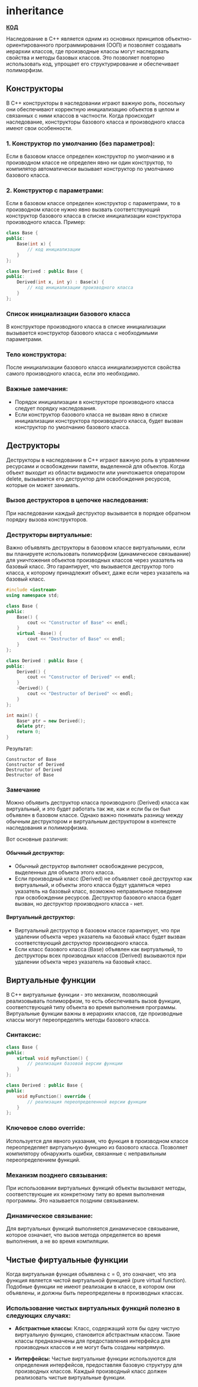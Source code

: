 # inheritance

**[КОД](../cpp_examples/Forms/)**

Наследование в C++ является одним из основных принципов объектно-ориентированного программирования (ООП) и позволяет создавать иерархии классов, где производные классы могут наследовать свойства и методы базовых классов. Это позволяет повторно использовать код, упрощает его структурирование и обеспечивает полиморфизм.

## Конструкторы

В C++ конструкторы в наследовании играют важную роль, поскольку они обеспечивают корректную инициализацию объектов в целом и связанных с ними классов в частности. Когда происходит наследование, конструкторы базового класса и производного класса имеют свои особенности.

### 1. Конструктор по умолчанию (без параметров):
Если в базовом классе определен конструктор по умолчанию и в производном классе не определен явно ни один конструктор, то компилятор автоматически вызывает конструктор по умолчанию базового класса.

### 2. Конструктор с параметрами:
Если в базовом классе определен конструктор с параметрами, то в производном классе нужно явно вызвать соответствующий конструктор базового класса в списке инициализации конструктора производного класса.
Пример:

```C++
class Base {
public:
    Base(int x) {
        // код инициализации
    }
};

class Derived : public Base {
public:
    Derived(int x, int y) : Base(x) {
        // код инициализации производного класса
    }
};
```

### Список инициализации базового класса
В конструкторе производного класса в списке инициализации вызывается конструктор базового класса с необходимыми параметрами.

### Тело конструктора:
После инициализации базового класса инициализируются свойства самого производного класса, если это необходимо.

### Важные замечания:
* Порядок инициализации в конструкторе производного класса следует порядку наследования.
* Если конструктор базового класса не вызван явно в списке инициализации конструктора производного класса, будет вызван конструктор по умолчанию базового класса.


## Деструкторы

Деструкторы в наследовании в C++ играют важную роль в управлении ресурсами и освобождении памяти, выделенной для объектов. Когда объект выходит из области видимости или уничтожается оператором delete, вызывается его деструктор для освобождения ресурсов, которые он может занимать.

### Вызов деструкторов в цепочке наследования:
При наследовании каждый деструктор вызывается в порядке обратном порядку вызова конструкторов.

### Деструкторы виртуальные:
Важно объявлять деструкторы в базовом классе виртуальными, если вы планируете использовать полиморфизм (динамическое связывание) для уничтожения объектов производных классов через указатель на базовый класс. Это гарантирует, что вызывается деструктор того класса, к которому принадлежит объект, даже если через указатель на базовый класс.

```C++
#include <iostream>
using namespace std;

class Base {
public:
    Base() {
        cout << "Constructor of Base" << endl;
    }
    virtual ~Base() {
        cout << "Destructor of Base" << endl;
    }
};

class Derived : public Base {
public:
    Derived() {
        cout << "Constructor of Derived" << endl;
    }
    ~Derived() {
        cout << "Destructor of Derived" << endl;
    }
};

int main() {
    Base* ptr = new Derived();
    delete ptr;
    return 0;
}
```
Результат:
```
Constructor of Base
Constructor of Derived
Destructor of Derived
Destructor of Base
```

### Замечание

Можно объявить деструктор класса производного (Derived) класса как виртуальный, и это будет работать так же, как и если бы он был объявлен в базовом классе. Однако важно понимать разницу между обычным деструктором и виртуальным деструктором в контексте наследования и полиморфизма.

Вот основные различия:

#### Обычный деструктор:

* Обычный деструктор выполняет освобождение ресурсов, выделенных для объекта этого класса.
* Если производный класс (Derived) не объявляет свой деструктор как виртуальный, и объекты этого класса будут удаляться через указатель на базовый класс, возможно неправильное поведение при освобождении ресурсов. Деструктор базового класса будет вызван, но деструктор производного класса - нет.

#### Виртуальный деструктор:

* Виртуальный деструктор в базовом классе гарантирует, что при удалении объекта через указатель на базовый класс будет вызван соответствующий деструктор производного класса.
* Если класс базового класса (Base) объявлен как виртуальный, то деструкторы всех производных классов (Derived) вызываются при удалении объекта через указатель на базовый класс.


## Виртуальные функции

В C++ виртуальные функции - это механизм, позволяющий реализовывать полиморфизм, то есть обеспечивать вызов функции, соответствующей типу объекта во время выполнения программы. Виртуальные функции важны в иерархиях классов, где производные классы могут переопределять методы базового класса.


### Синтаксис:

```C++
class Base {
public:
    virtual void myFunction() {
        // реализация базовой версии функции
    }
};

class Derived : public Base {
public:
    void myFunction() override {
        // реализация переопределенной версии функции
    }
};
```

### Ключевое слово override:

Используется для явного указания, что функция в производном классе переопределяет виртуальную функцию из базового класса. Позволяет компилятору обнаружить ошибки, связанные с неправильным переопределением функций.

### Механизм позднего связывания:

При использовании виртуальных функций объекты вызывают методы, соответствующие их конкретному типу во время выполнения программы. Это называется поздним связыванием.

### Динамическое связывание:

Для виртуальных функций выполняется динамическое связывание, которое означает, что вызов метода определяется во время выполнения, а не во время компиляции.

## Чистые фиртуальные функции

Когда виртуальная функция объявлена с = 0, это означает, что эта функция является чистой виртуальной функцией (pure virtual function). Подобные функции не имеют реализации в классе, в котором они объявлены, и должны быть переопределены в производных классах.

### Использование чистых виртуальных функций полезно в следующих случаях:

* **Абстрактные классы:** Класс, содержащий хотя бы одну чистую виртуальную функцию, становится абстрактным классом. Такие классы предназначены для предоставления интерфейса для производных классов и не могут быть созданы напрямую.

* **Интерфейсы:** Чистые виртуальные функции используются для определения интерфейсов, предоставляя базовую структуру для производных классов. Каждый производный класс должен реализовать чистые виртуальные функции.

